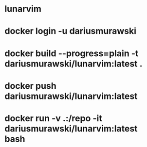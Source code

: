 # lunarvim

# docker login -u dariusmurawski
# docker build --progress=plain -t dariusmurawski/lunarvim:latest .
# docker push dariusmurawski/lunarvim:latest
# docker run -v .:/repo -it dariusmurawski/lunarvim:latest bash
